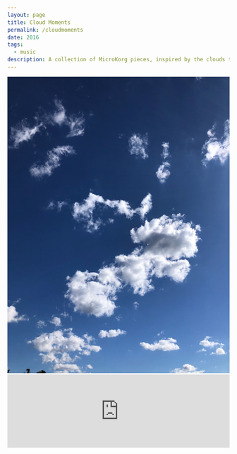 ```yaml
---
layout: page
title: Cloud Moments
permalink: /cloudmoments
date: 2016
tags:
  - music
description: A collection of MicroKorg pieces, inspired by the clouds that rolled past my bedroom window
---
```

<img src="/assets/studio/clouds.webp">

<iframe width="100%" height="166" scrolling="no" frameborder="no" allow="autoplay" src="https://w.soundcloud.com/player/?url=https%3A//api.soundcloud.com/tracks/1872140301&color=%23ff5500&auto_play=false&hide_related=true&show_comments=true&show_user=true&show_reposts=false&show_teaser=false"></iframe>
